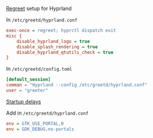 [Regreet](https://github.com/rharish101/ReGreet) setup for Hyprland

In `/etc/greetd/hyprland.conf`

```ini
exec-once = regreet; hyprctl dispatch exit
misc {
    disable_hyprland_logo = true
    disable_splash_rendering = true
    disable_hyprland_qtutils_check = true
}
```

In `/etc/greetd/config.toml`

```toml
[default_session]
comman = "Hyprland --config /etc/greetd/hyprland.conf"
user = "greeter"
```

[Startup delays](https://github.com/rharish101/ReGreet?tab=readme-ov-file#startup-delays)

Add in `/etc/greetd/hyprland.conf`

```ini
env = GTK_USE_PORTAL,0
env = GDK_DEBUG,no-portals
```